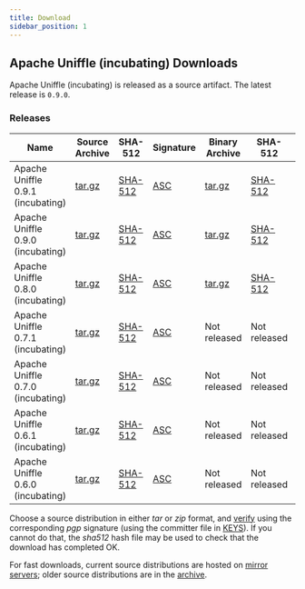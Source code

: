 ```yaml
---
title: Download
sidebar_position: 1
---
```

<!--
{% comment %}
Licensed to the Apache Software Foundation (ASF) under one or more
contributor license agreements.  See the NOTICE file distributed with
this work for additional information regarding copyright ownership.
The ASF licenses this file to you under the Apache License, Version 2.0
(the "License"); you may not use this file except in compliance with
the License.  You may obtain a copy of the License at

http://www.apache.org/licenses/LICENSE-2.0

Unless required by applicable law or agreed to in writing, software
distributed under the License is distributed on an "AS IS" BASIS,
WITHOUT WARRANTIES OR CONDITIONS OF ANY KIND, either express or implied.
See the License for the specific language governing permissions and
limitations under the License.
{% endcomment %}
-->

## Apache Uniffle (incubating) Downloads

Apache Uniffle (incubating) is released as a source artifact.
The latest release is `0.9.0`.

### Releases
<table class="table table-hover sortable">
    <thead>
        <tr>
            <th><b>Name</b></th>
            <th><b>Source Archive</b></th>
            <th><b>SHA-512</b></th>
            <th><b>Signature</b></th>
            <th><b>Binary Archive</b></th>
            <th><b>SHA-512</b></th>
            <th><b>Signature</b></th>
            <th><b>Release Notes</b></th>
            <th><b>Release Manager</b></th>
            <th><b>Release Date</b></th>
        </tr>
    </thead>
    <tbody>
        <tr>
            <td>Apache Uniffle 0.9.1 (incubating)</td>
            <td><a href="https://downloads.apache.org/incubator/uniffle/0.9.1/apache-uniffle-0.9.1-incubating-src.tar.gz">tar.gz</a></td>
            <td><a href="https://downloads.apache.org/incubator/uniffle/0.9.1/apache-uniffle-0.9.1-incubating-src.tar.gz.sha512">SHA-512</a></td>
            <td><a href="https://downloads.apache.org/incubator/uniffle/0.9.1/apache-uniffle-0.9.1-incubating-src.tar.gz.asc">ASC</a></td>
            <td><a href="https://downloads.apache.org/incubator/uniffle/0.9.1/apache-uniffle-0.9.1-incubating-bin.tar.gz">tar.gz</a></td>
            <td><a href="https://downloads.apache.org/incubator/uniffle/0.9.1/apache-uniffle-0.9.1-incubating-bin.tar.gz.sha512">SHA-512</a></td>
            <td><a href="https://downloads.apache.org/incubator/uniffle/0.9.1/apache-uniffle-0.9.1-incubating-bin.tar.gz.asc">ASC</a></td>
            <td><a href="https://uniffle.apache.org/download/release-notes-0.9.1">Release Notes</a></td>
            <td>zhengchenyu (Ke Holdings)</td>
            <td>2024.12.05</td>
        </tr>
        <tr>
            <td>Apache Uniffle 0.9.0 (incubating)</td>
            <td><a href="https://downloads.apache.org/incubator/uniffle/0.9.0/apache-uniffle-0.9.0-incubating-src.tar.gz">tar.gz</a></td>
            <td><a href="https://downloads.apache.org/incubator/uniffle/0.9.0/apache-uniffle-0.9.0-incubating-src.tar.gz.sha512">SHA-512</a></td>
            <td><a href="https://downloads.apache.org/incubator/uniffle/0.9.0/apache-uniffle-0.9.0-incubating-src.tar.gz.asc">ASC</a></td>
            <td><a href="https://downloads.apache.org/incubator/uniffle/0.9.0/apache-uniffle-0.9.0-incubating-bin.tar.gz">tar.gz</a></td>
            <td><a href="https://downloads.apache.org/incubator/uniffle/0.9.0/apache-uniffle-0.9.0-incubating-bin.tar.gz.sha512">SHA-512</a></td>
            <td><a href="https://downloads.apache.org/incubator/uniffle/0.9.0/apache-uniffle-0.9.0-incubating-bin.tar.gz.asc">ASC</a></td>
            <td><a href="https://uniffle.apache.org/download/release-notes-0.9.0">Release Notes</a></td>
            <td>Enrico Minack (G-Research)</td>
            <td>2024.07.15</td>
        </tr>
        <tr>
            <td>Apache Uniffle 0.8.0 (incubating)</td>
            <td><a href="https://downloads.apache.org/incubator/uniffle/0.8.0/apache-uniffle-0.8.0-incubating-src.tar.gz">tar.gz</a></td>
            <td><a href="https://downloads.apache.org/incubator/uniffle/0.8.0/apache-uniffle-0.8.0-incubating-src.tar.gz.sha512">SHA-512</a></td>
            <td><a href="https://downloads.apache.org/incubator/uniffle/0.8.0/apache-uniffle-0.8.0-incubating-src.tar.gz.asc">ASC</a></td>
            <td><a href="https://downloads.apache.org/incubator/uniffle/0.8.0/apache-uniffle-0.8.0-incubating-bin.tar.gz">tar.gz</a></td>
            <td><a href="https://downloads.apache.org/incubator/uniffle/0.8.0/apache-uniffle-0.8.0-incubating-bin.tar.gz.sha512">SHA-512</a></td>
            <td><a href="https://downloads.apache.org/incubator/uniffle/0.8.0/apache-uniffle-0.8.0-incubating-bin.tar.gz.asc">ASC</a></td>
            <td><a href="https://uniffle.apache.org/download/release-notes-0.8.0">Release Notes</a></td>
            <td>Xianjing Feng (From SF Express)</td>
            <td>2023.12.14</td>
        </tr>
        <tr>
            <td>Apache Uniffle 0.7.1 (incubating)</td>
            <td><a href="https://downloads.apache.org/incubator/uniffle/0.7.1/apache-uniffle-0.7.1-incubating-src.tar.gz">tar.gz</a></td>
            <td><a href="https://downloads.apache.org/incubator/uniffle/0.7.1/apache-uniffle-0.7.1-incubating-src.tar.gz.sha512">SHA-512</a></td>
            <td><a href="https://downloads.apache.org/incubator/uniffle/0.7.1/apache-uniffle-0.7.1-incubating-src.tar.gz.asc">ASC</a></td>
            <td> Not released </td>
            <td> Not released </td>
            <td> Not released </td>
            <td><a href="https://uniffle.apache.org/download/release-notes-0.7.1">Release Notes</a></td>
            <td>Jiafu Zhang (From Intel)</td>
            <td>2023.07.10</td>
        </tr>
        <tr>
            <td>Apache Uniffle 0.7.0 (incubating)</td>
            <td><a href="https://downloads.apache.org/incubator/uniffle/0.7.0/apache-uniffle-0.7.0-incubating-src.tar.gz">tar.gz</a></td>
            <td><a href="https://downloads.apache.org/incubator/uniffle/0.7.1/apache-uniffle-0.7.0-incubating-src.tar.gz.sha512">SHA-512</a></td>
            <td><a href="https://downloads.apache.org/incubator/uniffle/0.7.1/apache-uniffle-0.7.0-incubating-src.tar.gz.asc">ASC</a></td>
            <td> Not released </td>
            <td> Not released </td>
            <td> Not released </td>
            <td><a href="https://uniffle.apache.org/download/release-notes-0.7.0">Release Notes</a></td>
            <td>Junfan Zhang (From Aqiyi)</td>
            <td>2023.04.10</td>
        </tr>
        <tr>
            <td>Apache Uniffle 0.6.1 (incubating)</td>
            <td><a href="https://downloads.apache.org/incubator/uniffle/0.6.1/apache-uniffle-0.6.1-incubating-src.tar.gz">tar.gz</a></td>
            <td><a href="https://downloads.apache.org/incubator/uniffle/0.6.1/apache-uniffle-0.6.1-incubating-src.tar.gz.sha512">SHA-512</a></td>
            <td><a href="https://downloads.apache.org/incubator/uniffle/0.6.1/apache-uniffle-0.6.1-incubating-src.tar.gz.asc">ASC</a></td>
            <td> Not released </td>
            <td> Not released </td>
            <td> Not released </td>
            <td><a href="https://uniffle.apache.org/download/release-notes-0.6.1">Release Notes</a></td>
            <td>Kaijie Chen (From SelectDB)</td>
            <td>2022.12.09</td>
        </tr>
         <tr>
            <td>Apache Uniffle 0.6.0 (incubating)</td>
            <td><a href="https://downloads.apache.org/incubator/uniffle/0.6.0/apache-uniffle-0.6.0-incubating-src.tar.gz">tar.gz</a></td>
            <td><a href="https://downloads.apache.org/incubator/uniffle/0.6.0/apache-uniffle-0.6.0-incubating-src.tar.gz.sha512">SHA-512</a></td>
            <td><a href="https://downloads.apache.org/incubator/uniffle/0.6.0/apache-uniffle-0.6.0-incubating-src.tar.gz.asc">ASC</a></td>
            <td> Not released </td>
            <td> Not released </td>
            <td> Not released </td>
            <td><a href="https://uniffle.apache.org/download/release-notes-0.6.0">Release Notes</a></td>
            <td>He Qi (From Datastrato)</td>
            <td>2022.10.26</td>
        </tr>
    </tbody>
</table>

Choose a source distribution in either *tar* or *zip* format,
and [verify](https://www.apache.org/dyn/closer.cgi#verify)
using the corresponding *pgp* signature (using the committer file in
[KEYS](https://downloads.apache.org/incubator/uniffle/KEYS)).
If you cannot do that, the *sha512* hash file may be used to check that the
download has completed OK.

For fast downloads, current source distributions are hosted on
[mirror servers](https://dlcdn.apache.org/incubator/uniffle/);
older source distributions are in the
[archive](https://archive.apache.org/dist/incubator/uniffle/).
